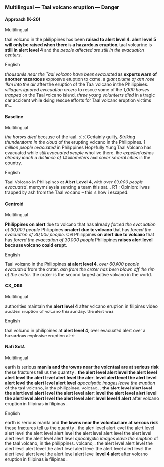 ### Multilingual — Taal volcano eruption — Danger



#### Approach (K-20)

Multilingual

taal volcano in the philippines has been **raised to alert level 4**. **alert level 5 will only be raised when there is a hazardous eruption**. taal volcanine is **still in alert level 4** and the *people affected are still in the evacuation centers*.

English

*thousands near the Taal volcano have been evacuated* as **experts warn of another hazardous** explosive eruption to come. a *giant plume of ash rose 1km into the air* after the eruption of the Taal volcano in the Philippines. *villagers ignored evacuation orders* to rescue some of the *1,000 horses trapped* on the Taal volcano island. *three young volunteers died* in a tragic car accident while doing rescue efforts for Taal volcano eruption victims in...



#### Baseline

Multilingual

*the horses died* because of the taal. :( :( Certainly guilty. *Striking thunderstorm in the cloud* of the erupting volcano in the Philippines. *1 million people evacuated* in Philippines Hopefully Yung Taal Volcano has evacuated while *still evacuated people* who live there. the *expelled ashes already reach a distance of 14 kilometers* and *cover several cities* in the country.

English

Taal Volcano in Philippines at **Alert Level 4**, with *over 60,000 people evacuated*. mercymalaysia sending a team this sat... RT : Opinion: I was trapped by ash from the Taal volcano – this is how i escaped.



#### Centroid

Multilingual

**Philippines on alert** due to volcano that has already *forced the evacuation of 30,000 people* Philippines **on alert due to volcano** that has *forced the evacuation of 30,000 people*. CM Philippines **on alert due to volcano** that has *forced the evacuation of 30,000 people* Philippines **raises alert level because volcano could erupt**.

English

Taal volcano in the Philippines **at alert level 4**. *over 60,000 people evacuated* from the crater. *ash from the crater has been blown off the rim of the crater*. the crater is the second largest active volcano in the world.



#### CX\_DB8

Multilingual

authorities maintain the **alert level 4** after volcano eruption in filipinas video sudden eruption of volcano this sunday. the alert was

English

taal volcano in philippines at **alert level 4**, over evacuated alert over a hazardous explosive eruption alert



#### Nafi SotA

Multilingual

earth is serious **manila and the towns near the volcntaal are at serious risk** these fractures tell us the quantity .
**the alert level alert level the alert level alert level the alert level alert level the alert level alert level the alert level alert level the alert level alert level**
*apocalyptic images leave the eruption* of the taal volcano, in the philippines. volcano, .
**the alert level alert level the alert level alert level the alert level alert level the alert level alert level the alert level alert level the alert level alert level**
**level 4 alert** after volcano eruption in filipinas in filipinas .

English

earth is serious manila and **the towns near the volcntaal are at serious risk** these fractures tell us the quantity .
the alert level alert level the alert level alert level the alert level alert level the alert level alert level the alert level alert level the alert level alert level
*apocalyptic images leave the eruption* of the taal volcano, in the philippines. volcano, .
the alert level alert level the alert level alert level the alert level alert level the alert level alert level the alert level alert level the alert level alert level
**level 4 alert** after volcano eruption in filipinas in filipinas .

